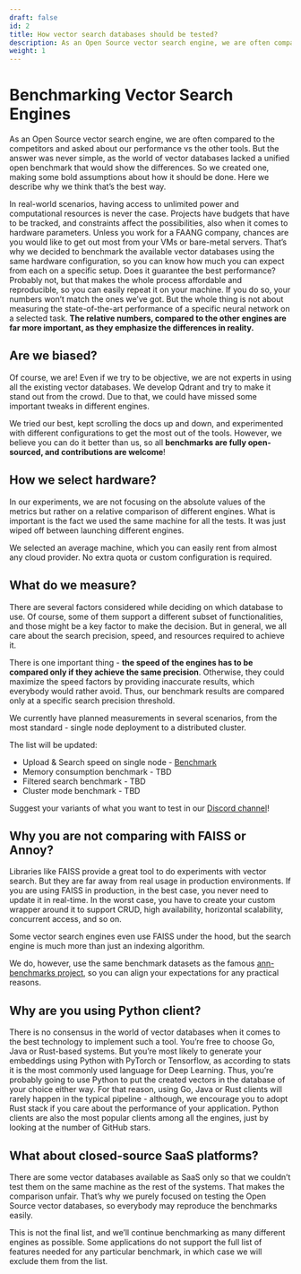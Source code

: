 ```yaml
---
draft: false
id: 2
title: How vector search databases should be tested?
description: As an Open Source vector search engine, we are often compared to the competitors and asked about our performance vs the other tools. But the answer was never simple, as the world of vector databases lacked a unified open benchmark that would show the differences. So we created one, making some bold assumptions about how it should be done. Here we describe why we think that’s the best way.
weight: 1
---
```


# Benchmarking Vector Search Engines

As an Open Source vector search engine, we are often compared to the competitors and asked about our performance vs the other tools.
But the answer was never simple, as the world of vector databases lacked a unified open benchmark that would show the differences.
So we created one, making some bold assumptions about how it should be done.
Here we describe why we think that’s the best way.


In real-world scenarios, having access to unlimited power and computational resources is never the case. Projects have budgets that have to be tracked, and constraints affect the possibilities, also when it comes to hardware parameters.
Unless you work for a FAANG company, chances are you would like to get out most from your VMs or bare-metal servers.
That’s why we decided to benchmark the available vector databases using the same hardware configuration, so you can know how much you can expect from each on a specific setup.
Does it guarantee the best performance? Probably not, but that makes the whole process affordable and reproducible, so you can easily repeat it on your machine.
If you do so, your numbers won’t match the ones we’ve got.
But the whole thing is not about measuring the state-of-the-art performance of a specific neural network on a selected task.
**The relative numbers, compared to the other engines are far more important, as they emphasize the differences in reality.**


## Are we biased?

Of course, we are! Even if we try to be objective, we are not experts in using all the existing vector databases.
We develop Qdrant and try to make it stand out from the crowd.
Due to that, we could have missed some important tweaks in different engines.

We tried our best, kept scrolling the docs up and down, and experimented with different configurations to get the most out of the tools. However, we believe you can do it better than us, so all **benchmarks are fully open-sourced, and contributions are welcome**!


## How we select hardware?

In our experiments, we are not focusing on the absolute values of the metrics but rather on a relative comparison of different engines.
What is important is the fact we used the same machine for all the tests.
It was just wiped off between launching different engines. 

We selected an average machine, which you can easily rent from almost any cloud provider. No extra quota or custom configuration is required.


## What do we measure?

There are several factors considered while deciding on which database to use.
Of course, some of them support a different subset of functionalities, and those might be a key factor to make the decision.
But in general, we all care about the search precision, speed, and resources required to achieve it.

There is one important thing - **the speed of the engines has to be compared only if they achieve the same precision**. Otherwise, they could maximize the speed factors by providing inaccurate results, which everybody would rather avoid. Thus, our benchmark results are compared only at a specific search precision threshold.

We currently have planned measurements in several scenarios, from the most standard - single node deployment to a distributed cluster.

The list will be updated:

* Upload & Search speed on single node - [Benchmark](/benchmarks/single-node-speed-benchmark/)
* Memory consumption benchmark - TBD
* Filtered search benchmark - TBD
* Cluster mode benchmark - TBD

Suggest your variants of what you want to test in our [Discord channel](https://qdrant.to/discord)!


## Why you are not comparing with FAISS or Annoy?

Libraries like FAISS provide a great tool to do experiments with vector search. But they are far away from real usage in production environments.
If you are using FAISS in production, in the best case, you never need to update it in real-time. In the worst case, you have to create your custom wrapper around it to support CRUD, high availability, horizontal scalability, concurrent access, and so on.

Some vector search engines even use FAISS under the hood, but the search engine is much more than just an indexing algorithm.

We do, however, use the same benchmark datasets as the famous [ann-benchmarks project](https://github.com/erikbern/ann-benchmarks), so you can align your expectations for any practical reasons. 


## Why are you using Python client?

There is no consensus in the world of vector databases when it comes to the best technology to implement such a tool.
You’re free to choose Go, Java or Rust-based systems. 
But you’re most likely to generate your embeddings using Python with PyTorch or Tensorflow, as according to stats it is the most commonly used language for Deep Learning.
Thus, you’re probably going to use Python to put the created vectors in the database of your choice either way.
For that reason, using Go, Java or Rust clients will rarely happen in the typical pipeline - although, we encourage you to adopt Rust stack if you care about the performance of your application.
Python clients are also the most popular clients among all the engines, just by looking at the number of GitHub stars.


## What about closed-source SaaS platforms?

There are some vector databases available as SaaS only so that we couldn’t test them on the same machine as the rest of the systems.
That makes the comparison unfair. That’s why we purely focused on testing the Open Source vector databases, so everybody may reproduce the benchmarks easily.

This is not the final list, and we’ll continue benchmarking as many different engines as possible.
Some applications do not support the full list of features needed for any particular benchmark, in which case we will exclude them from the list.


